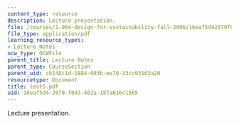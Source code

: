 ```yaml
---
content_type: resource
description: Lecture presentation.
file: /courses/1-964-design-for-sustainability-fall-2006/16eaf5d42079f043401a187a616c1565_lect5.pdf
file_type: application/pdf
learning_resource_types:
- Lecture Notes
ocw_type: OCWFile
parent_title: Lecture Notes
parent_type: CourseSection
parent_uid: cb148c1d-1884-093b-ee70-33cc93163a20
resourcetype: Document
title: lect5.pdf
uid: 16eaf5d4-2079-f043-401a-187a616c1565
---
```

Lecture presentation.

